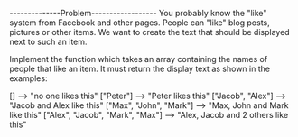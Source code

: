 --------------Problem------------------
You probably know the "like" system from Facebook and other pages. People can "like" blog posts, pictures or other items. 
We want to create the text that should be displayed next to such an item.


Implement the function which takes an array containing the names of people that like an item. 
It must return the display text as shown in the examples:

[]                                -->  "no one likes this"
["Peter"]                         -->  "Peter likes this"
["Jacob", "Alex"]                 -->  "Jacob and Alex like this"
["Max", "John", "Mark"]           -->  "Max, John and Mark like this"
["Alex", "Jacob", "Mark", "Max"]  -->  "Alex, Jacob and 2 others like this"